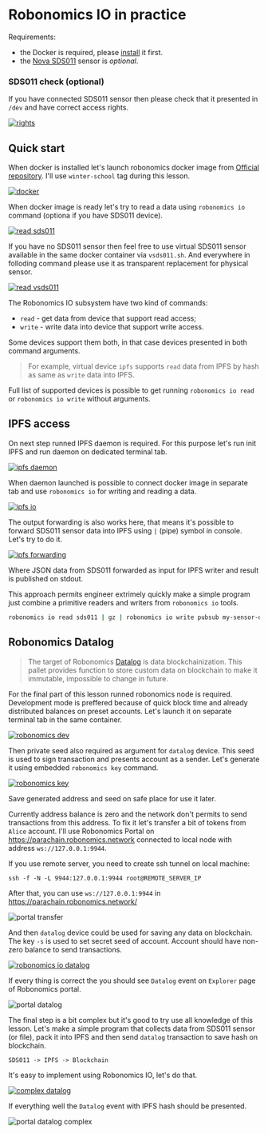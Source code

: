 # Robonomics IO in practice

Requirements:
* the Docker is required, please [install](https://docs.docker.com/engine/install/) it first.
* the [Nova SDS011](https://aqicn.org/sensor/sds011) sensor is *optional*.

### SDS011 check (optional)

If you have connected SDS011 sensor then please check that it presented in `/dev` and have correct access rights.

[![rights](https://asciinema.org/a/PUx6Nbss6A4ilZXky6bfbSuaW.png)](https://asciinema.org/a/PUx6Nbss6A4ilZXky6bfbSuaW)

## Quick start

When docker is installed let's launch robonomics docker image from [Official repository](https://hub.docker.com/r/robonomics/robonomics). I'll use `winter-school` tag during this lesson.

[![docker](https://asciinema.org/a/UKVTbTmM0GKiTEomDxUeoKIyq.png)](https://asciinema.org/a/UKVTbTmM0GKiTEomDxUeoKIyq)

When docker image is ready let's try to read a data using `robonomics io` command (optiona if you have SDS011 device).

[![read sds011](https://asciinema.org/a/QVCdOrWzMy0bNqBfInCUALgAd.png)](https://asciinema.org/a/QVCdOrWzMy0bNqBfInCUALgAd)

If you have no SDS011 sensor then feel free to use virtual SDS011 sensor available in the same docker container via `vsds011.sh`. And everywhere in folloding command please use it as transparent replacement for physical sensor.

[![read vsds011](https://asciinema.org/a/JoaONrsvVvbjQYCKtVkFcBQUT.png)](https://asciinema.org/a/JoaONrsvVvbjQYCKtVkFcBQUT)

The Robonomics IO subsystem have two kind of commands:

* `read` - get data from device that support read access;
* `write` - write data into device that support write access.

Some devices support them both, in that case devices presented in both command arguments.

> For example, virtual device `ipfs` supports `read` data from IPFS by hash as same as `write` data into IPFS.

Full list of supported devices is possible to get running `robonomics io read` or `robonomics io write` without arguments.

## IPFS access

On next step runned IPFS daemon is required. For this purpose let's run init IPFS and run daemon on dedicated
terminal tab.

[![ipfs daemon](https://asciinema.org/a/185zghtRahHMORQdiqFUwQrTC.png)](https://asciinema.org/a/185zghtRahHMORQdiqFUwQrTC)

When daemon launched is possible to connect docker image in separate tab and use `robonomics io` for writing and reading a data.

[![ipfs io](https://asciinema.org/a/nv2vxMEbV0syOgMm55MyUGugL.png)](https://asciinema.org/a/nv2vxMEbV0syOgMm55MyUGugL)

The output forwarding is also works here, that means it's possible to forward SDS011 sensor data into IPFS using `|` (pipe) symbol in console. Let's try to do it.

[![ipfs forwarding](https://asciinema.org/a/u3tZqFJ7WcZMaRlTdXF3bnI4m.png)](https://asciinema.org/a/u3tZqFJ7WcZMaRlTdXF3bnI4m)

Where JSON data from SDS011 forwarded as input for IPFS writer and result is published on stdout.

This approach permits engineer extrimely quickly make a simple program just combine a primitive readers and writers from `robonomics io` tools.

```bash
robonomics io read sds011 | gz | robonomics io write pubsub my-sensor-data
```

## Robonomics Datalog

> The target of Robonomics [Datalog](https://crates.robonomics.network/robonomics_protocol/datalog/index.html) is data blockchainization. This pallet provides function to store custom data on blockchain to make it immutable, impossible to change in future.

For the final part of this lesson runned robonomics node is required. Development mode is preffered because of quick block time and already distributed balances on preset accounts. Let's launch it on separate terminal tab in the same container.

[![robonomics dev](https://asciinema.org/a/OxsryOPyAd9vZCNa91ggwxA8Z.png)](https://asciinema.org/a/OxsryOPyAd9vZCNa91ggwxA8Z)

Then private seed also required as argument for `datalog` device. This seed is used to sign transaction and presents account as a sender. Let's generate it using embedded `robonomics key` command.

[![robonomics key](https://asciinema.org/a/swGw05jzGupo9NcFaCeWHAnc4.png)](https://asciinema.org/a/swGw05jzGupo9NcFaCeWHAnc4)

Save generated address and seed on safe place for use it later.

Currently address balance is zero and the network don't permits to send transactions from this address. To fix it let's transfer a bit of tokens from `Alice` account. I'll use Robonomics Portal on https://parachain.robonomics.network connected to local node with address `ws://127.0.0.1:9944`.

If you use remote server, you need to create ssh tunnel on local machine:
```
ssh -f -N -L 9944:127.0.0.1:9944 root@REMOTE_SERVER_IP
```
After that, you can use `ws://127.0.0.1:9944` in https://parachain.robonomics.network/

![portal transfer](https://ipfs.io/ipfs/QmbpArfthyor5wFWRexgPAyjK7GaFduasc1eoReaf9TpJg/tran.png)

And then `datalog` device could be used for saving any data on blockchain. The key `-s` is used to set secret seed of account. Account should have non-zero balance to send transactions.

[![robonomics io datalog](https://asciinema.org/a/toxCPOYroE3oi7P1mNp4Inc2T.png)](https://asciinema.org/a/toxCPOYroE3oi7P1mNp4Inc2T)

If every thing is correct the you should see `Datalog` event on `Explorer` page of Robonomics portal.

![portal datalog](https://ipfs.io/ipfs/QmbpArfthyor5wFWRexgPAyjK7GaFduasc1eoReaf9TpJg/datalog.png)

The final step is a bit complex but it's good to try use all knowledge of this lesson. Let's make a simple program
that collects data from SDS011 sensor (or file), pack it into IPFS and then send `datalog` transaction to save hash on blockchain.

```
SDS011 -> IPFS -> Blockchain
```

It's easy to implement using Robonomics IO, let's do that.

[![complex datalog](https://asciinema.org/a/pB9gHTal6Z1Ra0lG6jzE3wHXD.png)](https://asciinema.org/a/pB9gHTal6Z1Ra0lG6jzE3wHXD)

If everything well the `Datalog` event with IPFS hash should be presented.

![portal datalog complex](https://ipfs.io/ipfs/QmbpArfthyor5wFWRexgPAyjK7GaFduasc1eoReaf9TpJg/datalog_complex.png)
